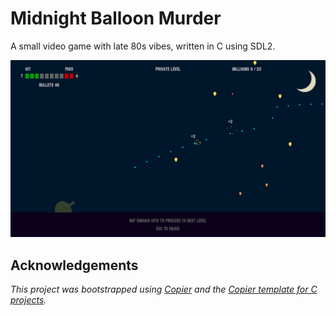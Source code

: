 # Midnight Balloon Murder

A small video game with late 80s vibes, written in C using SDL2.

![screenshot](screenshot.png)

## Acknowledgements

_This project was bootstrapped using [Copier](https://pypi.org/project/copier) and the [Copier template for C projects](https://github.com/jspaaks/copier-template-for-c-projects)._

